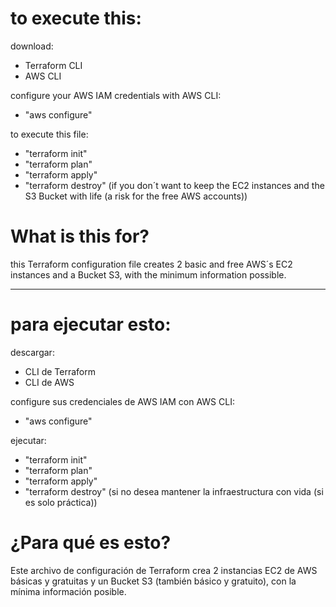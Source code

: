 # to execute this:

download:
- Terraform CLI
- AWS CLI

configure your AWS IAM credentials with AWS CLI:
- "aws configure"

to execute this file:
- "terraform init"
- "terraform plan"
- "terraform apply"
- "terraform destroy" (if you don´t want to keep the EC2 instances and the S3 Bucket with life (a risk for the free AWS accounts))

# What is this for?

this Terraform configuration file creates 2 basic and free AWS´s EC2 instances and a Bucket S3, with the minimum information possible.

---

# para ejecutar esto:

descargar:
- CLI de Terraform
- CLI de AWS

configure sus credenciales de AWS IAM con AWS CLI:
- "aws configure"

ejecutar:
- "terraform init"
- "terraform plan"
- "terraform apply"
- "terraform destroy" (si no desea mantener la infraestructura con vida (si es solo práctica))

# ¿Para qué es esto?

Este archivo de configuración de Terraform crea 2 instancias EC2 de AWS básicas y gratuitas y un Bucket S3 (también básico y gratuito), con la mínima información posible.
